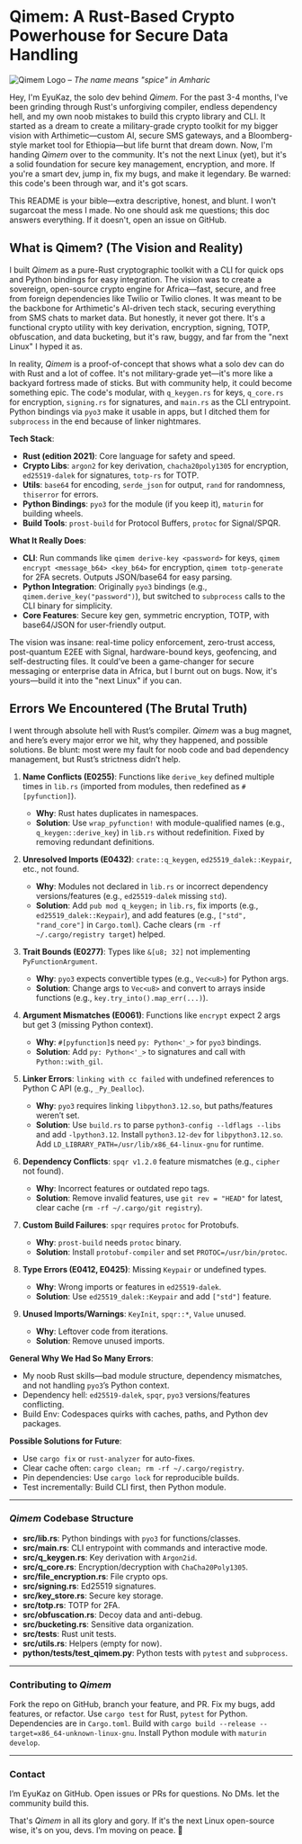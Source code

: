 # Qimem: A Rust-Based Crypto Powerhouse for Secure Data Handling

![Qimem Logo](https://placehold.co/800x200/png?text=Qimem&font=roboto) – *The name means "spice" in Amharic*

Hey, I'm EyuKaz, the solo dev behind *Qimem*. For the past 3-4 months, I've been grinding through Rust's unforgiving compiler, endless dependency hell, and my own noob mistakes to build this crypto library and CLI. It started as a dream to create a military-grade crypto toolkit for my bigger vision with Arthimetic—custom AI, secure SMS gateways, and a Bloomberg-style market tool for Ethiopia—but life burnt that dream down. Now, I'm handing *Qimem* over to the community. It's not the next Linux (yet), but it's a solid foundation for secure key management, encryption, and more. If you're a smart dev, jump in, fix my bugs, and make it legendary. Be warned: this code's been through war, and it's got scars.

This README is your bible—extra descriptive, honest, and blunt. I won't sugarcoat the mess I made. No one should ask me questions; this doc answers everything. If it doesn't, open an issue on GitHub.

## What is Qimem? (The Vision and Reality)

I built *Qimem* as a pure-Rust cryptographic toolkit with a CLI for quick ops and Python bindings for easy integration. The vision was to create a sovereign, open-source crypto engine for Africa—fast, secure, and free from foreign dependencies like Twilio or Twilio clones. It was meant to be the backbone for Arthimetic's AI-driven tech stack, securing everything from SMS chats to market data. But honestly, it never got there. It's a functional crypto utility with key derivation, encryption, signing, TOTP, obfuscation, and data bucketing, but it's raw, buggy, and far from the "next Linux" I hyped it as.

In reality, *Qimem* is a proof-of-concept that shows what a solo dev can do with Rust and a lot of coffee. It's not military-grade yet—it's more like a backyard fortress made of sticks. But with community help, it could become something epic. The code's modular, with `q_keygen.rs` for keys, `q_core.rs` for encryption, `signing.rs` for signatures, and `main.rs` as the CLI entrypoint. Python bindings via `pyo3` make it usable in apps, but I ditched them for `subprocess` in the end because of linker nightmares.

**Tech Stack**:
- **Rust (edition 2021)**: Core language for safety and speed.
- **Crypto Libs**: `argon2` for key derivation, `chacha20poly1305` for encryption, `ed25519-dalek` for signatures, `totp-rs` for TOTP.
- **Utils**: `base64` for encoding, `serde_json` for output, `rand` for randomness, `thiserror` for errors.
- **Python Bindings**: `pyo3` for the module (if you keep it), `maturin` for building wheels.
- **Build Tools**: `prost-build` for Protocol Buffers, `protoc` for Signal/SPQR.

**What It Really Does**:
- **CLI**: Run commands like `qimem derive-key <password>` for keys, `qimem encrypt <message_b64> <key_b64>` for encryption, `qimem totp-generate` for 2FA secrets. Outputs JSON/base64 for easy parsing.
- **Python Integration**: Originally `pyo3` bindings (e.g., `qimem.derive_key("password")`), but switched to `subprocess` calls to the CLI binary for simplicity.
- **Core Features**: Secure key gen, symmetric encryption, TOTP, with base64/JSON for user-friendly output.

The vision was insane: real-time policy enforcement, zero-trust access, post-quantum E2EE with Signal, hardware-bound keys, geofencing, and self-destructing files. It could’ve been a game-changer for secure messaging or enterprise data in Africa, but I burnt out on bugs. Now, it's yours—build it into the "next Linux" if you can.

## Errors We Encountered (The Brutal Truth)

I went through absolute hell with Rust’s compiler. *Qimem* was a bug magnet, and here’s every major error we hit, why they happened, and possible solutions. Be blunt: most were my fault for noob code and bad dependency management, but Rust’s strictness didn’t help.

1. **Name Conflicts (E0255)**: Functions like `derive_key` defined multiple times in `lib.rs` (imported from modules, then redefined as `#[pyfunction]`).
   - **Why**: Rust hates duplicates in namespaces.
   - **Solution**: Use `wrap_pyfunction!` with module-qualified names (e.g., `q_keygen::derive_key`) in `lib.rs` without redefinition. Fixed by removing redundant definitions.

2. **Unresolved Imports (E0432)**: `crate::q_keygen`, `ed25519_dalek::Keypair`, etc., not found.
   - **Why**: Modules not declared in `lib.rs` or incorrect dependency versions/features (e.g., `ed25519-dalek` missing `std`).
   - **Solution**: Add `pub mod q_keygen;` in `lib.rs`, fix imports (e.g., `ed25519_dalek::Keypair`), and add features (e.g., `["std", "rand_core"]` in `Cargo.toml`). Cache clears (`rm -rf ~/.cargo/registry target`) helped.

3. **Trait Bounds (E0277)**: Types like `&[u8; 32]` not implementing `PyFunctionArgument`.
   - **Why**: `pyo3` expects convertible types (e.g., `Vec<u8>`) for Python args.
   - **Solution**: Change args to `Vec<u8>` and convert to arrays inside functions (e.g., `key.try_into().map_err(...)`).

4. **Argument Mismatches (E0061)**: Functions like `encrypt` expect 2 args but get 3 (missing Python context).
   - **Why**: `#[pyfunction]`s need `py: Python<'_>` for `pyo3` bindings.
   - **Solution**: Add `py: Python<'_>` to signatures and call with `Python::with_gil`.

5. **Linker Errors**: `linking with cc failed` with undefined references to Python C API (e.g., `_Py_Dealloc`).
   - **Why**: `pyo3` requires linking `libpython3.12.so`, but paths/features weren’t set.
   - **Solution**: Use `build.rs` to parse `python3-config --ldflags --libs` and add `-lpython3.12`. Install `python3.12-dev` for `libpython3.12.so`. Add `LD_LIBRARY_PATH=/usr/lib/x86_64-linux-gnu` for runtime.

6. **Dependency Conflicts**: `spqr v1.2.0` feature mismatches (e.g., `cipher` not found).
   - **Why**: Incorrect features or outdated repo tags.
   - **Solution**: Remove invalid features, use `git rev = "HEAD"` for latest, clear cache (`rm -rf ~/.cargo/git registry`).

7. **Custom Build Failures**: `spqr` requires `protoc` for Protobufs.
   - **Why**: `prost-build` needs `protoc` binary.
   - **Solution**: Install `protobuf-compiler` and set `PROTOC=/usr/bin/protoc`.

8. **Type Errors (E0412, E0425)**: Missing `Keypair` or undefined types.
   - **Why**: Wrong imports or features in `ed25519-dalek`.
   - **Solution**: Use `ed25519_dalek::Keypair` and add `["std"]` feature.

9. **Unused Imports/Warnings**: `KeyInit`, `spqr::*`, `Value` unused.
   - **Why**: Leftover code from iterations.
   - **Solution**: Remove unused imports.

**General Why We Had So Many Errors**:
- My noob Rust skills—bad module structure, dependency mismatches, and not handling `pyo3`’s Python context.
- Dependency hell: `ed25519-dalek`, `spqr`, `pyo3` versions/features conflicting.
- Build Env: Codespaces quirks with caches, paths, and Python dev packages.

**Possible Solutions for Future**:
- Use `cargo fix` or `rust-analyzer` for auto-fixes.
- Clear cache often: `cargo clean; rm -rf ~/.cargo/registry`.
- Pin dependencies: Use `cargo lock` for reproducible builds.
- Test incrementally: Build CLI first, then Python module.

---

### *Qimem* Codebase Structure
- **src/lib.rs**: Python bindings with `pyo3` for functions/classes.
- **src/main.rs**: CLI entrypoint with commands and interactive mode.
- **src/q_keygen.rs**: Key derivation with `Argon2id`.
- **src/q_core.rs**: Encryption/decryption with `ChaCha20Poly1305`.
- **src/file_encryption.rs**: File crypto ops.
- **src/signing.rs**: Ed25519 signatures.
- **src/key_store.rs**: Secure key storage.
- **src/totp.rs**: TOTP for 2FA.
- **src/obfuscation.rs**: Decoy data and anti-debug.
- **src/bucketing.rs**: Sensitive data organization.
- **src/tests**: Rust unit tests.
- **src/utils.rs**: Helpers (empty for now).
- **python/tests/test_qimem.py**: Python tests with `pytest` and `subprocess`.

---

### Contributing to *Qimem*
Fork the repo on GitHub, branch your feature, and PR. Fix my bugs, add features, or refactor. Use `cargo test` for Rust, `pytest` for Python. Dependencies are in `Cargo.toml`. Build with `cargo build --release --target=x86_64-unknown-linux-gnu`. Install Python module with `maturin develop`.

---

### Contact
I’m EyuKaz on GitHub. Open issues or PRs for questions. No DMs. let the community build this.

That's *Qimem* in all its glory and gory. If it's the next Linux open-source wise, it's on you, devs. I’m moving on peace. 🚀
